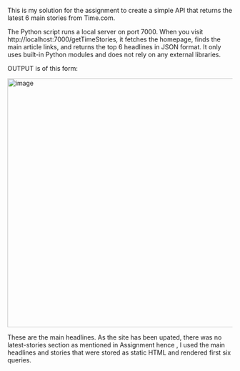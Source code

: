 This is my solution for the assignment to create a simple API that returns the latest 6 main stories from Time.com.

The Python script runs a local server on port 7000. When you visit http://localhost:7000/getTimeStories, it fetches the homepage, finds the main article links, and returns the top 6 headlines in JSON format. It only uses built-in Python modules and does not rely on any external libraries.

OUTPUT is of this form:

<img width="858" height="557" alt="image" src="https://github.com/user-attachments/assets/2d65675f-9ed8-43aa-b74f-da03836ca432" />



These are the main headlines. As the site has been upated, there was no latest-stories section as mentioned in Assignment hence , I used the main headlines and stories that were stored as static HTML and rendered first six queries.
